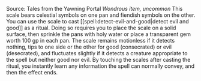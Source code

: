 Source: Tales from the Yawning Portal
*Wondrous item, uncommon*
This scale bears celestial symbols on one pan and fiendish symbols on the other. You can use the scale to cast [[spell:detect-evil-and-good|detect evil and good]] as a ritual. Doing so requires you to place the scale on a solid surface, then sprinkle the pans with holy water or place a transparent gem worth 100 gp in each pan. The scale remains motionless if it detects nothing, tips to one side or the other for good (consecrated) or evil (desecrated), and fluctuates slightly if it detects a creature appropriate to the spell but neither good nor evil. By touching the scales after casting the ritual, you instantly learn any information the spell can normally convey, and then the effect ends.